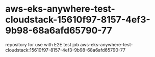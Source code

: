# aws-eks-anywhere-test-cloudstack-15610f97-8157-4ef3-9b98-68a6afd65790-77
repository for use with E2E test job aws-eks-anywhere-test-cloudstack:15610f97-8157-4ef3-9b98-68a6afd65790-77
